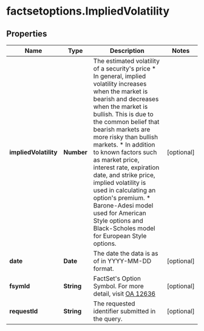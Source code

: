 # factsetoptions.ImpliedVolatility

## Properties

Name | Type | Description | Notes
------------ | ------------- | ------------- | -------------
**impliedVolatility** | **Number** | The estimated volatility of a security&#39;s price * In general, implied volatility increases when the market is bearish and decreases when the market is bullish. This is due to the common belief that bearish markets are more risky than bullish markets.  * In addition to known factors such as market price, interest rate, expiration date, and strike price, implied volatility is used in calculating an option&#39;s premium.  * Barone-Adesi model used for American Style options and Black-Scholes model for European Style options.  | [optional] 
**date** | **Date** | The date the data is as of in YYYY-MM-DD format. | [optional] 
**fsymId** | **String** | FactSet&#39;s Option Symbol. For more detail, visit [OA 12636](https://my.apps.factset.com/oa/pages/12636#options) | [optional] 
**requestId** | **String** | The requested identifier submitted in the query. | [optional] 


